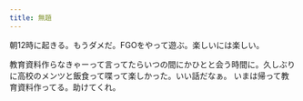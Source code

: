 ```yaml
---
title: 無題
---
```


朝12時に起きる。もうダメだ。FGOをやって遊ぶ。楽しいには楽しい。

教育資料作らなきゃーって言ってたらいつの間にかひとと会う時間に。久しぶりに高校のメンツと飯食って喋って楽しかった。いい話だなぁ。
いまは帰って教育資料作ってる。助けてくれ。
